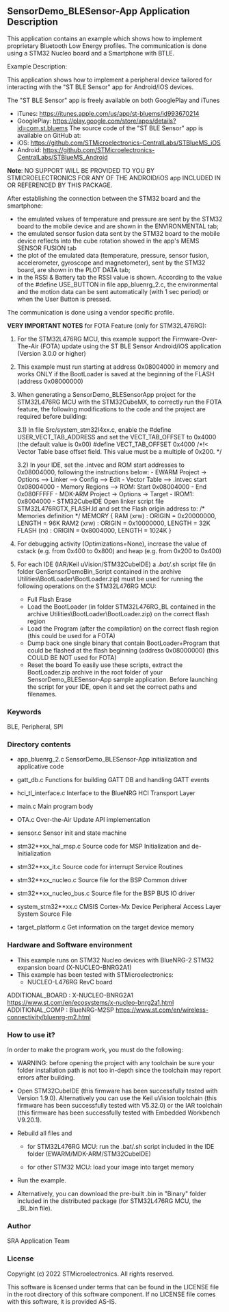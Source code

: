 
## <b>SensorDemo_BLESensor-App Application Description</b>
  
This application contains an example which shows how to implement proprietary Bluetooth Low Energy profiles.
The communication is done using a STM32 Nucleo board and a Smartphone with BTLE.
  
Example Description:

This application shows how to implement a peripheral device tailored for 
interacting with the "ST BLE Sensor" app for Android/iOS devices.

The "ST BLE Sensor" app is freely available on both GooglePlay and iTunes
  - iTunes: https://itunes.apple.com/us/app/st-bluems/id993670214
  - GooglePlay: https://play.google.com/store/apps/details?id=com.st.bluems
The source code of the "ST BLE Sensor" app is available on GitHub at:
  - iOS: https://github.com/STMicroelectronics-CentralLabs/STBlueMS_iOS
  - Android: https://github.com/STMicroelectronics-CentralLabs/STBlueMS_Android

__Note__: NO SUPPORT WILL BE PROVIDED TO YOU BY STMICROELECTRONICS FOR ANY OF THE
ANDROID/iOS app INCLUDED IN OR REFERENCED BY THIS PACKAGE.

After establishing the connection between the STM32 board and the smartphone:
  - the emulated values of temperature and pressure are sent by the STM32 board to 
    the mobile device and are shown in the ENVIRONMENTAL tab;
  - the emulated sensor fusion data sent by the STM32 board to the mobile device 
    reflects into the cube rotation showed in the app's MEMS SENSOR FUSION tab
  - the plot of the emulated data (temperature, pressure, sensor fusion, 
    accelerometer, gyroscope and magnetometer), sent by the STM32 board, are shown in the 
	PLOT DATA tab;
  - in the RSSI & Battery tab the RSSI value is shown.
According to the value of the #define USE_BUTTON in file app_bluenrg_2.c, the 
environmental and the motion data can be sent automatically (with 1 sec period) 
or when the User Button is pressed.

The communication is done using a vendor specific profile.

__VERY IMPORTANT NOTES__ for FOTA Feature (only for STM32L476RG):

 1) For the STM32L476RG MCU, this example support the Firmware-Over-The-Air (FOTA) 
    update using the ST BLE Sensor Android/iOS application (Version 3.0.0 or higher) 
 
 2) This example must run starting at address 0x08004000 in memory and works ONLY if the BootLoader 
    is saved at the beginning of the FLASH (address 0x08000000)
 	
 3) When generating a SensorDemo_BLESensorApp project for the STM32L476RG MCU with the STM32CubeMX, to 
    correctly run the FOTA feature, the following modifications to the code and the project are required 
	before building:

	3.1) In file Src/system_stm32l4xx.c, enable the #define USER_VECT_TAB_ADDRESS and set the VECT_TAB_OFFSET to 0x4000 (the default value is 0x00)
	     #define VECT_TAB_OFFSET  0x4000 /*!< Vector Table base offset field.
                                              This value must be a multiple of 0x200. */
											
    3.2) In your IDE, set the .intvec and ROM start addresses to 0x08004000, following the instructions below:
	     - EWARM
	       Project -> Options --> Linker --> Config --> Edit
            - Vector Table --> .intvec start 0x08004000
            - Memory Regions --> ROM: Start 0x08004000 - End 0x080FFFFF
         - MDK-ARM 
	       Project -> Options -> Target 
            - IROM1: 0x8004000
         - STM32CubeIDE
	       Open linker script file STM32L476RGTX_FLASH.ld and set the Flash origin address to:
           /* Memories definition */
           MEMORY
           {
             RAM    (xrw)    : ORIGIN = 0x20000000,   LENGTH = 96K
             RAM2    (xrw)    : ORIGIN = 0x10000000,   LENGTH = 32K
             FLASH    (rx)    : ORIGIN = 0x8004000,   LENGTH = 1024K
           }

 4) For debugging activity (Optimizations=None), increase the value of cstack (e.g. from 0x400 to 0x800)
    and heap (e.g. from 0x200 to 0x400)
	
 5) For each IDE (IAR/Keil uVision/STM32CubeIDE) a *.bat/*.sh script file (in folder GenSensorDemoBin_Script 
    contained in the archive Utilities\BootLoader\BootLoader.zip) must be used for running the following 
	operations on the STM32L476RG MCU:
    - Full Flash Erase
    - Load the BootLoader (in folder STM32L476RG_BL contained in the archive Utilities\BootLoader\BootLoader.zip) 
	  on the correct flash region
    - Load the Program (after the compilation) on the correct flash region (this could be used for a FOTA)
    - Dump back one single binary that contain BootLoader+Program that could be 
      flashed at the flash beginning (address 0x08000000) (this COULD BE NOT used for FOTA)
    - Reset the board
	To easily use these scripts, extract the BootLoader.zip archive in the root folder of your 
	SensorDemo_BLESensor-App sample application.
    Before launching the script for your IDE, open it and set the correct paths and filenames.

### <b>Keywords</b>

BLE, Peripheral, SPI

### <b>Directory contents</b>

 - app_bluenrg_2.c        SensorDemo_BLESensor-App initialization and applicative code
 
 - gatt_db.c              Functions for building GATT DB and handling GATT events
 
 - hci_tl_interface.c     Interface to the BlueNRG HCI Transport Layer 
 
 - main.c                 Main program body
 
 - OTA.c                  Over-the-Air Update API implementation
 
 - sensor.c               Sensor init and state machine
 
 - stm32**xx_hal_msp.c    Source code for MSP Initialization and de-Initialization

 - stm32**xx_it.c         Source code for interrupt Service Routines

 - stm32**xx_nucleo.c     Source file for the BSP Common driver 
						
 - stm32**xx_nucleo_bus.c Source file for the BSP BUS IO driver
 
 - system_stm32**xx.c     CMSIS Cortex-Mx Device Peripheral Access Layer System Source File

 - target_platform.c      Get information on the target device memory
  
### <b>Hardware and Software environment</b>

  - This example runs on STM32 Nucleo devices with BlueNRG-2 STM32 expansion board
    (X-NUCLEO-BNRG2A1)
  - This example has been tested with STMicroelectronics:
    - NUCLEO-L476RG RevC board

ADDITIONAL_BOARD : X-NUCLEO-BNRG2A1 https://www.st.com/en/ecosystems/x-nucleo-bnrg2a1.html
ADDITIONAL_COMP : BlueNRG-M2SP https://www.st.com/en/wireless-connectivity/bluenrg-m2.html
  
### <b>How to use it?</b>

In order to make the program work, you must do the following:

 - WARNING: before opening the project with any toolchain be sure your folder
   installation path is not too in-depth since the toolchain may report errors
   after building.
   
 - Open STM32CubeIDE (this firmware has been successfully tested with Version 1.9.0).
   Alternatively you can use the Keil uVision toolchain (this firmware
   has been successfully tested with V5.32.0) or the IAR toolchain (this firmware has 
   been successfully tested with Embedded Workbench V9.20.1).
   
 - Rebuild all files and 
 
   - for STM32L476RG MCU: run the .bat/.sh script included in the IDE folder 
     (EWARM/MDK-ARM/STM32CubeIDE)
	 
   - for other STM32 MCU: load your image into target memory
   
 - Run the example.
 
 - Alternatively, you can download the pre-built .bin in "Binary" folder
   included in the distributed package (for STM32L476RG MCU, the _BL.bin file).

### <b>Author</b>

SRA Application Team

### <b>License</b>

Copyright (c) 2022 STMicroelectronics.
All rights reserved.

This software is licensed under terms that can be found in the LICENSE file
in the root directory of this software component.
If no LICENSE file comes with this software, it is provided AS-IS.
